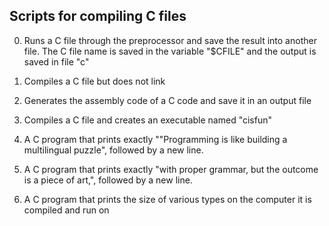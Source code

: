## Scripts for compiling C files
0. Runs a C file through the preprocessor and save the result into another file. The C file name is saved in the variable "$CFILE" and the output is saved in file "c"

1. Compiles a C file but does not link

2. Generates the assembly code of a C code and save it in an output file

3. Compiles a C file and creates an executable named "cisfun"

4. A C program that prints exactly ""Programming is like building a multilingual puzzle", followed by a new line.

5. A C program that prints exactly "with proper grammar, but the outcome is a piece of art,", followed by a new line.

6. A C program that prints the size of various types on the computer it is compiled and run on
